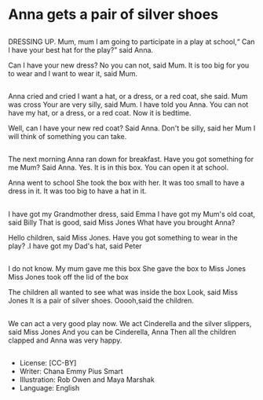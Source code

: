 # Anna gets a pair of silver shoes

##
DRESSING UP.
Mum, mum l am going to participate in a
play at school,“ Can l have your best hat for
the play?” said Anna.

Can I have your new dress?
No you can not, said Mum.
It is too big for you to wear and l want to
wear it, said Mum.

##
Anna cried and cried
I want a hat, or a dress, or a red coat, she
said.
Mum was cross
Your are very silly, said Mum.
I have told you Anna.
You can not have my hat, or a dress, or a red
coat.
Now it is bedtime.

Well, can l have your new red coat? Said
Anna.
Don't be silly, said her Mum
I will think of something you can take.

##
The next morning Anna ran down for
breakfast.
Have you got something for me Mum? Said
Anna.
Yes.
It is in this box.
You can open it at school.

Anna went to school
She took the box with her.
It was too small to have a dress in it.
It was too big to have a hat in it.

##
I have got my Grandmother dress, said
Emma
I have got my Mum's old coat, said Billy
That is good, said Miss Jones
What have you brought Anna?

Hello children, said Miss Jones.
Have you got something to wear in the play?
.I have got my Dad's hat, said Peter

##
I do not know.
My mum gave me this box
She gave the box to Miss Jones
Miss Jones took off the lid of the box

The children all wanted to see what was
inside the box
Look, said Miss Jones
It is a pair of silver shoes.
Ooooh,said the children.

##
We can act a very good play now.
We act Cinderella and the silver slippers, said Miss Jones
And you can be Cinderella, Anna
Then all the children clapped and Anna was very happy.

##
* License: [CC-BY]
* Writer: Chana Emmy Pius Smart
* Illustration: Rob Owen and Maya Marshak
* Language: English
